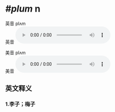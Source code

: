 # ***\#plum*** n
英音 plʌm  
英音
<audio src="./media/plum1_AAC.aac" controls="controls"></audio>

美音 plʌm  
美音
<audio src="./media/plum2_AAC.aac" controls="controls"></audio>



  

英文释义
---
### 1.**李子；梅子**  


